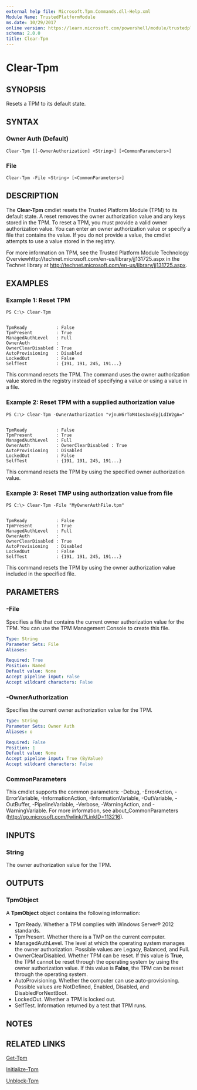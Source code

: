 ```yaml
---
external help file: Microsoft.Tpm.Commands.dll-Help.xml
Module Name: TrustedPlatformModule
ms.date: 10/29/2017
online version: https://learn.microsoft.com/powershell/module/trustedplatformmodule/clear-tpm?view=windowsserver2012r2-ps&wt.mc_id=ps-gethelp
schema: 2.0.0
title: Clear-Tpm
---
```


# Clear-Tpm

## SYNOPSIS
Resets a TPM to its default state.

## SYNTAX

### Owner Auth (Default)
```
Clear-Tpm [[-OwnerAuthorization] <String>] [<CommonParameters>]
```

### File
```
Clear-Tpm -File <String> [<CommonParameters>]
```

## DESCRIPTION
The **Clear-Tpm** cmdlet resets the Trusted Platform Module (TPM) to its default state.
A reset removes the owner authorization value and any keys stored in the TPM.
To reset a TPM, you must provide a valid owner authorization value.
You can enter an owner authorization value or specify a file that contains the value.
If you do not provide a value, the cmdlet attempts to use a value stored in the registry.

For more information on TPM, see the Trusted Platform Module Technology Overviewhttp://technet.microsoft.com/en-us/library/jj131725.aspx in the Technet library at http://technet.microsoft.com/en-us/library/jj131725.aspx.

## EXAMPLES

### Example 1: Reset TPM
```
PS C:\> Clear-Tpm


TpmReady           : False
TpmPresent         : True
ManagedAuthLevel   : Full
OwnerAuth          :
OwnerClearDisabled : True
AutoProvisioning   : Disabled
LockedOut          : False
SelfTest           : {191, 191, 245, 191...}
```

This command resets the TPM.
The command uses the owner authorization value stored in the registry instead of specifying a value or using a value in a file.

### Example 2: Reset TPM with a supplied authorization value
```
PS C:\> Clear-Tpm -OwnerAuthorization "vjnuW6rToM41os3xxEpjLdIW2gA="


TpmReady           : False
TpmPresent         : True
ManagedAuthLevel   : Full
OwnerAuth          : OwnerClearDisabled : True
AutoProvisioning   : Disabled
LockedOut          : False
SelfTest           : {191, 191, 245, 191...}
```

This command resets the TPM by using the specified owner authorization value.

### Example 3: Reset TMP using authorization value from file
```
PS C:\> Clear-Tpm -File "MyOwnerAuthFile.tpm"


TpmReady           : False
TpmPresent         : True
ManagedAuthLevel   : Full
OwnerAuth          :
OwnerClearDisabled : True
AutoProvisioning   : Disabled
LockedOut          : False
SelfTest           : {191, 191, 245, 191...}
```

This command resets the TPM by using the owner authorization value included in the specified file.

## PARAMETERS

### -File
Specifies a file that contains the current owner authorization value for the TPM. 
You can use the TPM Management Console to create this file.

```yaml
Type: String
Parameter Sets: File
Aliases: 

Required: True
Position: Named
Default value: None
Accept pipeline input: False
Accept wildcard characters: False
```

### -OwnerAuthorization
Specifies the current owner authorization value for the TPM.

```yaml
Type: String
Parameter Sets: Owner Auth
Aliases: o

Required: False
Position: 1
Default value: None
Accept pipeline input: True (ByValue)
Accept wildcard characters: False
```

### CommonParameters
This cmdlet supports the common parameters: -Debug, -ErrorAction, -ErrorVariable, -InformationAction, -InformationVariable, -OutVariable, -OutBuffer, -PipelineVariable, -Verbose, -WarningAction, and -WarningVariable. For more information, see about_CommonParameters (http://go.microsoft.com/fwlink/?LinkID=113216).

## INPUTS

### String
The owner authorization value for the TPM.

## OUTPUTS

### TpmObject
A **TpmObject** object contains the following information:

- TpmReady. Whether a TPM complies with Windows Server® 2012 standards.
- TpmPresent. Whether there is a TMP on the current computer.
- ManagedAuthLevel. The level at which the operating system manages the owner authorization. Possible values are Legacy, Balanced, and Full.
- OwnerClearDisabled. Whether TPM can be reset. If this value is **True**, the TPM cannot be reset through the operating system by using the owner authorization value. If this value is **False**, the TPM can be reset through the operating system. 
- AutoProvisioning. Whether the computer can use auto-provisioning. Possible values are NotDefined, Enabled, Disabled, and DisabledForNextBoot.
- LockedOut. Whether a TPM is locked out.
- SelfTest. Information returned by a test that TPM runs.

## NOTES

## RELATED LINKS

[Get-Tpm](./Get-Tpm.md)

[Initialize-Tpm](./Initialize-Tpm.md)

[Unblock-Tpm](./Unblock-Tpm.md)


